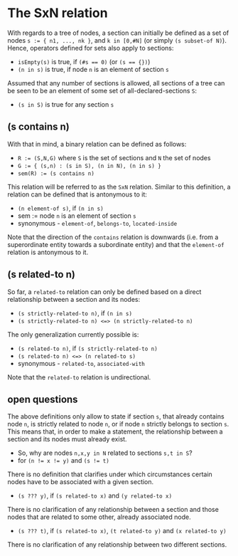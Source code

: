
<!-- ======================================================================= -->
# The SxN relation

With regards to a tree of nodes, a section can initially be defined as a set of
nodes `s := { n1, ..., nk }`, and `k in [0,#N]` (or simply `(s subset-of N)`).
Hence, operators defined for sets also apply to sections:

* `isEmpty(s)` is true, if `(#s == 0)` (or `(s == {})`)
* `(n in s)` is true, if node `n` is an element of section `s`

Assumed that any number of sections is allowed, all sections of a tree can be
seen to be an element of some set of all-declared-sections `S`:

* `(s in S)` is true for any section `s`

<!-- ======================================================================= -->
## (s contains n)

With that in mind, a binary relation can be defined as follows:

* `R := (S,N,G)` where `S` is the set of sections and `N` the set of nodes
* `G := { (s,n) : (s in S), (n in N), (n in s) }`
* `sem(R) := (s contains n)`

This relation will be referred to as the `SxN` relation. Similar to this
definition, a relation can be defined that is antonymous to it:

* `(n element-of s)`, if `(n in s)`
* sem := node `n` is an element of section `s`
* synonymous - `element-of`, `belongs-to`, `located-inside`

Note that the direction of the `contains` relation is downwards (i.e. from a
superordinate entity towards a subordinate entity) and that the `element-of`
relation is antonymous to it.

<!-- ======================================================================= -->
## (s related-to n)

So far, a `related-to` relation can only be defined based on a direct
relationship between a section and its nodes:

* `(s strictly-related-to n)`, if `(n in s)`
* `(s strictly-related-to n) <=> (n strictly-related-to n)`

The only generalization currently possible is:

* `(s related-to n)`, if `(s strictly-related-to n)`
* `(s related-to n) <=> (n related-to s)`
* synonymous - `related-to`, `associated-with`

Note that the `related-to` relation is undirectional.

<!-- ======================================================================= -->
## open questions

The above definitions only allow to state if section `s`, that already contains
node `n`, is strictly related to node `n`, or if node `n` strictly belongs to
section `s`. This means that, in order to make a statement, the relationship
between a section and its nodes must already exist.

* So, why are nodes `n,x,y in N` related to sections `s,t in S`?
* for `(n != x != y)` and `(s != t)`

There is no definition that clarifies under which circumstances certain nodes
have to be associated with a given section.

* `(s ??? y)`, if `(s related-to x)` and `(y related-to x)`

There is no clarification of any relationship between a section
and those nodes that are related to some other, already associated node.

* `(s ??? t)`, if `(s related-to x)`, `(t related-to y)` and `(x related-to y)`

There is no clarification of any relationship between two different sections.
